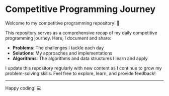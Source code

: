 # Competitive Programming Journey

Welcome to my competitive programming repository! 🚀

This repository serves as a comprehensive recap of my daily competitive programming journey. Here, I document and share:

- **Problems**: The challenges I tackle each day
- **Solutions**: My approaches and implementations
- **Algorithms**: The algorithms and data structures I learn and apply

I update this repository regularly with new content as I continue to grow my problem-solving skills. Feel free to explore, learn, and provide feedback!

---

Happy coding! 💻
